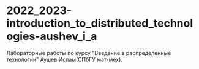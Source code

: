 # 2022_2023-introduction_to_distributed_technologies-aushev_i_a

Лабораторные работы по курсу "Введение в распределенные технологии"
Аушев Ислам(СПбГУ мат-мех).
